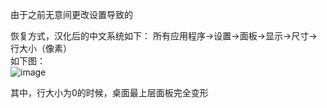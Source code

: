 由于之前无意间更改设置导致的

恢复方式，汉化后的中文系统如下：
所有应用程序->设置->面板->显示->尺寸->行大小（像素）  
如下图：  
![image](https://github.com/xuxuedong/yibudengtian-input-db/blob/master/000051_kali%E4%B8%8Bxfce%E6%A1%8C%E9%9D%A2%E6%9C%80%E4%B8%8A%E5%B1%82%E7%9A%84%E9%9D%A2%E6%9D%BF%E5%8F%98%E5%BD%A2/0.png)

其中，行大小为0的时候，桌面最上层面板完全变形
